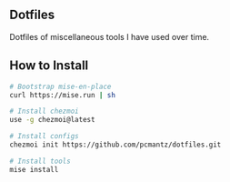## Dotfiles

Dotfiles of miscellaneous tools I have used over time.

## How to Install

``` bash
# Bootstrap mise-en-place
curl https://mise.run | sh

# Install chezmoi
use -g chezmoi@latest

# Install configs
chezmoi init https://github.com/pcmantz/dotfiles.git

# Install tools
mise install
```
